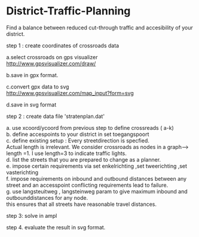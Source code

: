 # District-Traffic-Planning
Find a balance between reduced cut-through traffic and accesibility of your district.  

step 1 : create coordinates of crossroads data   

a.select crossroads on gps visualizer   
http://www.gpsvisualizer.com/draw/ 

b.save in gpx format.

c.convert gpx data to svg  
http://www.gpsvisualizer.com/map_input?form=svg  

d.save in svg format  

step 2 : create data file 'stratenplan.dat'  

a. use xcoord/ycoord from previous step  to define crossreads ( a-k)   
b. define accespoints to your district in set toegangspoort    
c. define existing setup : Every streetdirection is specfied.     
   Actual length is irrelevant. We consider crossroads as nodes in a graph--> length =1. I use length=3 to indicate traffic lights.  
d. list the streets that you are prepared to change as a planner.   
e. impose certain requirements via set enkelrichting ,set tweerichting ,set vasterichting   
f. impose requirements on inbound and outbound distances between any street and an accesspoint 
   conflicting requirements lead to failure.  
g. use langsteuitweg , langsteinweg param to give maximum inbound and outbounddistances for any node.  
	this ensures that all streets have reasonable travel distances.  

step 3: solve in ampl  

step 4. evaluate the result in svg format.   

